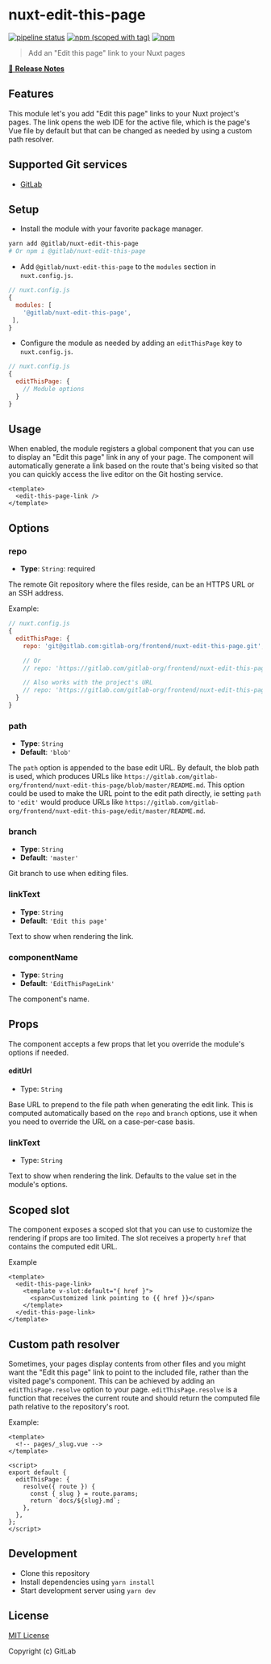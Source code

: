 # nuxt-edit-this-page

[![pipeline status](https://gitlab.com/gitlab-org/frontend/nuxt-edit-this-page/badges/master/pipeline.svg)](https://gitlab.com/gitlab-org/frontend/nuxt-edit-this-page/commits/master)
[![npm (scoped with tag)](https://img.shields.io/npm/v/@gitlab/nuxt-edit-this-page/latest.svg?style=flat-square)](https://npmjs.com/package/@gitlab/nuxt-edit-this-page)
[![npm](https://img.shields.io/npm/dt/@gitlab/nuxt-edit-this-page.svg?style=flat-square)](https://npmjs.com/package/@gitlab/nuxt-edit-this-page)

> Add an "Edit this page" link to your Nuxt pages

[📖 **Release Notes**](./CHANGELOG.md)

## Features

This module let's you add "Edit this page" links to your Nuxt project's pages. The link opens the web IDE for the active file, which is the page's Vue file by default but that can be changed as needed by using a custom path resolver.

## Supported Git services

- [GitLab](https://gitlab.com/)

## Setup

- Install the module with your favorite package manager.

```sh
yarn add @gitlab/nuxt-edit-this-page
# Or npm i @gitlab/nuxt-edit-this-page
```

- Add `@gitlab/nuxt-edit-this-page` to the `modules` section in `nuxt.config.js`.

```js
// nuxt.config.js
{
  modules: [
    '@gitlab/nuxt-edit-this-page',
 ],
}
```

- Configure the module as needed by adding an `editThisPage` key to `nuxt.config.js`.

```js
// nuxt.config.js
{
  editThisPage: {
    // Module options
  }
}
```

## Usage

When enabled, the module registers a global component that you can use to display an "Edit this page" link in any of your page. The component will automatically generate a link based on the route that's being visited so that you can quickly access the live editor on the Git hosting service.

```vue
<template>
  <edit-this-page-link />
</template>
```

## Options

### repo

- **Type**: `String`: required

The remote Git repository where the files reside, can be an HTTPS URL or an SSH address.

Example:

```js
// nuxt.config.js
{
  editThisPage: {
    repo: 'git@gitlab.com:gitlab-org/frontend/nuxt-edit-this-page.git',

    // Or
    // repo: 'https://gitlab.com/gitlab-org/frontend/nuxt-edit-this-page.git',

    // Also works with the project's URL
    // repo: 'https://gitlab.com/gitlab-org/frontend/nuxt-edit-this-page',
  }
}
```

### path

- **Type**: `String`
- **Default**: `'blob'`

The `path` option is appended to the base edit URL. By default, the blob path is used, which produces URLs like `https://gitlab.com/gitlab-org/frontend/nuxt-edit-this-page/blob/master/README.md`. This option could be used to make the URL point to the edit path directly, ie setting `path` to `'edit'` would produce URLs like `https://gitlab.com/gitlab-org/frontend/nuxt-edit-this-page/edit/master/README.md`.

### branch

- **Type**: `String`
- **Default**: `'master'`

Git branch to use when editing files.

### linkText

- **Type**: `String`
- **Default**: `'Edit this page'`

Text to show when rendering the link.

### componentName

- **Type**: `String`
- **Default**: `'EditThisPageLink'`

The component's name.

## Props

The component accepts a few props that let you override the module's options if needed.

#### editUrl

- Type: `String`

Base URL to prepend to the file path when generating the edit link. This is computed automatically based on the `repo` and `branch` options, use it when you need to override the URL on a case-per-case basis.

### linkText

- Type: `String`

Text to show when rendering the link. Defaults to the value set in the module's options.

## Scoped slot

The component exposes a scoped slot that you can use to customize the rendering if props are too limited. The slot receives a property `href` that contains the computed edit URL.

Example

```vue
<template>
  <edit-this-page-link>
    <template v-slot:default="{ href }">
      <span>Customized link pointing to {{ href }}</span>
    </template>
  </edit-this-page-link>
</template>
```

## Custom path resolver

Sometimes, your pages display contents from other files and you might want the "Edit this page" link to point to the included file, rather than the visited page's component. This can be achieved by adding an `editThisPage.resolve` option to your page. `editThisPage.resolve` is a function that receives the current route and should return the computed file path relative to the repository's root.

Example:

```vue
<template>
  <!-- pages/_slug.vue -->
</template>

<script>
export default {
  editThisPage: {
    resolve({ route }) {
      const { slug } = route.params;
      return `docs/${slug}.md`;
    },
  },
};
</script>
```

## Development

- Clone this repository
- Install dependencies using `yarn install`
- Start development server using `yarn dev`

## License

[MIT License](./LICENSE)

Copyright (c) GitLab
